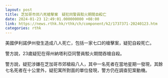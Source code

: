 ```yaml
---
layout: post
title: 芝加哥市郊八死槍擊案　疑犯同警員駁火期間自殺亡
date: 2024-01-23 12:49:01.000000000 +08:00
link: https://news.rthk.hk/rthk/ch/component/k2/1737371-20240123.htm
categories: rthk
---
```


美國伊利諾伊州發生造成八人死亡，包括一家七口的槍擊案，疑犯自殺死亡。

警方說，23歲疑犯在得州納塔利亞同警員駁火期間吞槍自殺。

警方說，疑犯涉嫌在芝加哥市郊槍殺八人，其中一名死者在當地星期一發現，其餘七名死者在十公里外，疑犯寓所對面的單位發現，警方仍在調查犯案動機。
